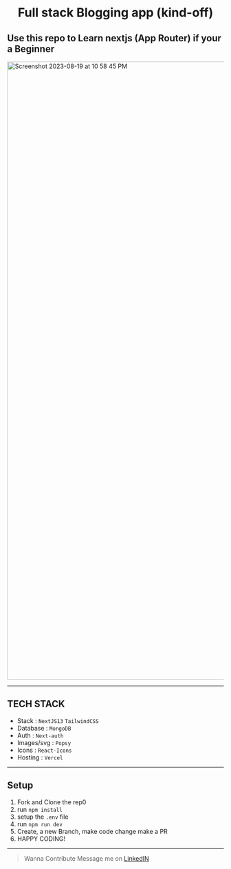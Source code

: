<h1 style="text-align: center;" >Full stack Blogging app (kind-off)</h1>

##  Use this repo to Learn nextjs (App Router) if your a Beginner
<img width="1436" alt="Screenshot 2023-08-19 at 10 58 45 PM" src="https://github.com/shrix1/blog/assets/92677078/06118b6c-9f58-4cf0-bd3f-6db75221a574">


---
## TECH STACK 
 - Stack : `NextJS13` `TailwindCSS`
 - Database : `MongoDB`
 - Auth : `Next-auth`
 - Images/svg : `Popsy`
 - Icons : `React-Icons`
 - Hosting : `Vercel`

---
## Setup
1. Fork and Clone the rep0
2. run `npm install`
3. setup the `.env` file
4. run `npm run dev`
5. Create, a new Branch, make code change make a PR
6. HAPPY CODING!
---

>  Wanna Contribute Message me on <a href="https://www.linkedin.com/in/shrix1/">LinkedIN</a>


